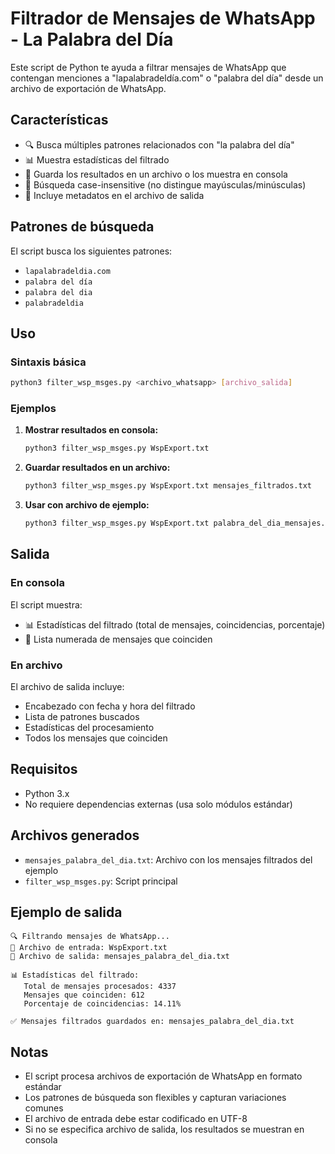 # Filtrador de Mensajes de WhatsApp - La Palabra del Día

Este script de Python te ayuda a filtrar mensajes de WhatsApp que contengan menciones a "lapalabradeldía.com" o "palabra del día" desde un archivo de exportación de WhatsApp.

## Características

- 🔍 Busca múltiples patrones relacionados con "la palabra del día"
- 📊 Muestra estadísticas del filtrado
- 💾 Guarda los resultados en un archivo o los muestra en consola
- 🎯 Búsqueda case-insensitive (no distingue mayúsculas/minúsculas)
- 📝 Incluye metadatos en el archivo de salida

## Patrones de búsqueda

El script busca los siguientes patrones:
- `lapalabradeldia.com`
- `palabra del día`
- `palabra del dia`
- `palabradeldia`

## Uso

### Sintaxis básica
```bash
python3 filter_wsp_msges.py <archivo_whatsapp> [archivo_salida]
```

### Ejemplos

1. **Mostrar resultados en consola:**
   ```bash
   python3 filter_wsp_msges.py WspExport.txt
   ```

2. **Guardar resultados en un archivo:**
   ```bash
   python3 filter_wsp_msges.py WspExport.txt mensajes_filtrados.txt
   ```

3. **Usar con archivo de ejemplo:**
   ```bash
   python3 filter_wsp_msges.py WspExport.txt palabra_del_dia_mensajes.txt
   ```

## Salida

### En consola
El script muestra:
- 📊 Estadísticas del filtrado (total de mensajes, coincidencias, porcentaje)
- 📝 Lista numerada de mensajes que coinciden

### En archivo
El archivo de salida incluye:
- Encabezado con fecha y hora del filtrado
- Lista de patrones buscados
- Estadísticas del procesamiento
- Todos los mensajes que coinciden

## Requisitos

- Python 3.x
- No requiere dependencias externas (usa solo módulos estándar)

## Archivos generados

- `mensajes_palabra_del_dia.txt`: Archivo con los mensajes filtrados del ejemplo
- `filter_wsp_msges.py`: Script principal

## Ejemplo de salida

```
🔍 Filtrando mensajes de WhatsApp...
📁 Archivo de entrada: WspExport.txt
💾 Archivo de salida: mensajes_palabra_del_dia.txt

📊 Estadísticas del filtrado:
   Total de mensajes procesados: 4337
   Mensajes que coinciden: 612
   Porcentaje de coincidencias: 14.11%

✅ Mensajes filtrados guardados en: mensajes_palabra_del_dia.txt
```

## Notas

- El script procesa archivos de exportación de WhatsApp en formato estándar
- Los patrones de búsqueda son flexibles y capturan variaciones comunes
- El archivo de entrada debe estar codificado en UTF-8
- Si no se especifica archivo de salida, los resultados se muestran en consola 